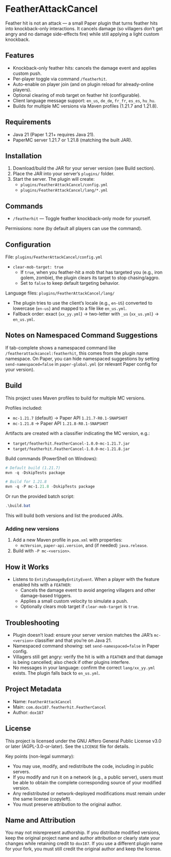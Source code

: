 # FeatherAttackCancel

Feather hit is not an attack — a small Paper plugin that turns feather hits into knockback-only interactions. It cancels damage (so villagers don’t get angry and no damage side-effects fire) while still applying a light custom knockback.

## Features
- Knockback-only feather hits: cancels the damage event and applies custom push.
- Per-player toggle via command `/featherhit`.
- Auto-enable on player join (and on plugin reload for already-online players).
- Optional clearing of mob target on feather hit (configurable).
- Client language message support: `en_us`, `de_de`, `fr_fr`, `es_es`, `hu_hu`.
- Builds for multiple MC versions via Maven profiles (1.21.7 and 1.21.8).

## Requirements
- Java 21 (Paper 1.21+ requires Java 21).
- PaperMC server 1.21.7 or 1.21.8 (matching the built JAR).

## Installation
1. Download/build the JAR for your server version (see Build section).
2. Place the JAR into your server’s `plugins/` folder.
3. Start the server. The plugin will create:
   - `plugins/FeatherAttackCancel/config.yml`
   - `plugins/FeatherAttackCancel/lang/*.yml`

## Commands
- `/featherhit` — Toggle feather knockback-only mode for yourself.

Permissions: none (by default all players can use the command).

## Configuration
File: `plugins/FeatherAttackCancel/config.yml`

- `clear-mob-target: true`
  - If `true`, when you feather-hit a mob that has targeted you (e.g., iron golem, zombie), the plugin clears its target to stop chasing/aggro.
  - Set to `false` to keep default targeting behavior.

Language files: `plugins/FeatherAttackCancel/lang/`
- The plugin tries to use the client’s locale (e.g., `en-US`) converted to lowercase (`en-us`) and mapped to a file like `en_us.yml`.
- Fallback order: exact (`xx_yy.yml`) → two-letter with `_us` (`xx_us.yml`) → `en_us.yml`.

## Notes on Namespaced Command Suggestions
If tab-complete shows a namespaced command like `/featherattackcancel:featherhit`, this comes from the plugin name namespace. On Paper, you can hide namespaced suggestions by setting `send-namespaced=false` in `paper-global.yml` (or relevant Paper config for your version).

## Build
This project uses Maven profiles to build for multiple MC versions.

Profiles included:
- `mc-1.21.7` (default) → Paper API `1.21.7-R0.1-SNAPSHOT`
- `mc-1.21.8` → Paper API `1.21.8-R0.1-SNAPSHOT`

Artifacts are created with a classifier indicating the MC version, e.g.:
- `target/featherhit.FeatherCancel-1.0.0-mc-1.21.7.jar`
- `target/featherhit.FeatherCancel-1.0.0-mc-1.21.8.jar`

Build commands (PowerShell on Windows):
```powershell
# Default build (1.21.7)
mvn -q -DskipTests package

# Build for 1.21.8
mvn -q -P mc-1.21.8 -DskipTests package
```

Or run the provided batch script:
```powershell
.\build.bat
```
This will build both versions and list the produced JARs.

### Adding new versions
1. Add a new Maven profile in `pom.xml` with properties:
   - `mcVersion`, `paper-api.version`, and (if needed) `java.release`.
2. Build with `-P mc-<version>`.

## How it Works
- Listens to `EntityDamageByEntityEvent`. When a player with the feature enabled hits with a `FEATHER`:
  - Cancels the damage event to avoid angering villagers and other damage-based triggers.
  - Applies a small custom velocity to simulate a push.
  - Optionally clears mob target if `clear-mob-target` is `true`.

## Troubleshooting
- Plugin doesn’t load: ensure your server version matches the JAR’s `mc-<version>` classifier and that you’re on Java 21.
- Namespaced command showing: set `send-namespaced=false` in Paper config.
- Villagers still get angry: verify the hit is with a `FEATHER` and that damage is being cancelled; also check if other plugins interfere.
- No messages in your language: confirm the correct `lang/xx_yy.yml` exists. The plugin falls back to `en_us.yml`.

## Project Metadata
- Name: `FeatherAttackCancel`
- Main: `com.dox187.featherhit.FeatherCancel`
- Author: `dox187`

## License
This project is licensed under the GNU Affero General Public License v3.0 or later (AGPL-3.0-or-later). See the `LICENSE` file for details.

Key points (non-legal summary):
- You may use, modify, and redistribute the code, including in public servers.
- If you modify and run it on a network (e.g., a public server), users must be able to obtain the complete corresponding source of your modified version.
- Any redistributed or network-deployed modifications must remain under the same license (copyleft).
- You must preserve attribution to the original author.

## Name and Attribution
You may not misrepresent authorship. If you distribute modified versions, keep the original project name and author attribution or clearly state your changes while retaining credit to `dox187`. If you use a different plugin name for your fork, you must still credit the original author and keep the license.

